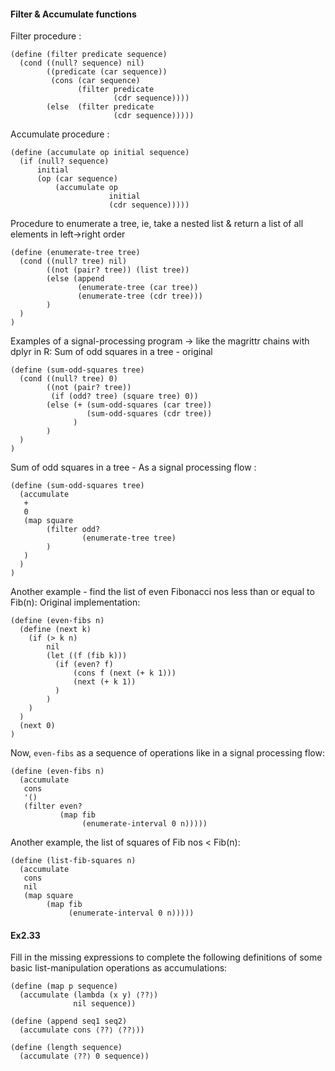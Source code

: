 #### Filter & Accumulate functions

Filter procedure :
```
(define (filter predicate sequence)
  (cond ((null? sequence) nil)
        ((predicate (car sequence))
         (cons (car sequence)
               (filter predicate 
                       (cdr sequence))))
        (else  (filter predicate 
                       (cdr sequence)))))
```

Accumulate procedure :
```
(define (accumulate op initial sequence)
  (if (null? sequence)
      initial
      (op (car sequence)
          (accumulate op 
                      initial 
                      (cdr sequence)))))

```
Procedure to enumerate a tree, ie, take a nested list & return a list of all elements in left->right order
```
(define (enumerate-tree tree)
  (cond ((null? tree) nil)
        ((not (pair? tree)) (list tree))
        (else (append 
               (enumerate-tree (car tree))
               (enumerate-tree (cdr tree)))
        )
  )
)
```

Examples of a signal-processing program -> like the magrittr chains with dplyr in R:
Sum of odd squares in a tree - original
```
(define (sum-odd-squares tree)
  (cond ((null? tree) 0)
        ((not (pair? tree))
         (if (odd? tree) (square tree) 0))
        (else (+ (sum-odd-squares (car tree))
                 (sum-odd-squares (cdr tree))
              )
        )
  )
)
```
Sum of odd squares in a tree - As a signal processing flow :
```
(define (sum-odd-squares tree)
  (accumulate 
   +
   0
   (map square
        (filter odd?
                (enumerate-tree tree)
        )
   )
  )
)
```

Another example - find the list of even Fibonacci nos less than or equal to Fib(n):
Original implementation:
```
(define (even-fibs n)
  (define (next k)
    (if (> k n)
        nil
        (let ((f (fib k)))
          (if (even? f)
              (cons f (next (+ k 1)))
              (next (+ k 1))
          )
        )
    )
  )
  (next 0)
)
```
Now, `even-fibs` as a sequence of operations like in a signal processing flow:
```
(define (even-fibs n)
  (accumulate 
   cons
   '()
   (filter even?
           (map fib
                (enumerate-interval 0 n)))))
```

Another example, the list of squares of Fib nos < Fib(n):
```
(define (list-fib-squares n)
  (accumulate 
   cons
   nil
   (map square
        (map fib
             (enumerate-interval 0 n)))))
```

#### Ex2.33

Fill in the missing expressions to complete the following definitions of some basic list-manipulation operations as accumulations:
```
(define (map p sequence)
  (accumulate (lambda (x y) ⟨??⟩) 
              nil sequence))

(define (append seq1 seq2)
  (accumulate cons ⟨??⟩ ⟨??⟩))

(define (length sequence)
  (accumulate ⟨??⟩ 0 sequence))
```